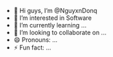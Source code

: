 - 👋 Hi guys, I’m @NguyxnDonq
- 👀 I’m interested in Software
- 🌱 I’m currently learning ...
- 💞️ I’m looking to collaborate on ...
- 😄 Pronouns: ...
- ⚡ Fun fact: ...

<!---
NguyxnDonq/NguyxnDonq is a ✨ special ✨ repository because its `README.md` (this file) appears on your GitHub profile.
You can click the Preview link to take a look at your changes.
--->

